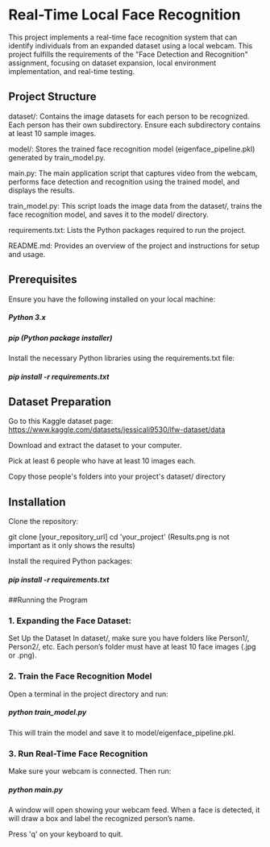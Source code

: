# Real-Time Local Face Recognition

This project implements a real-time face recognition system that can identify individuals from an expanded dataset using a local webcam. This project fulfills the requirements of the "Face Detection and Recognition" assignment, focusing on dataset expansion, local environment implementation, and real-time testing.

## Project Structure

dataset/: Contains the image datasets for each person to be recognized. Each person has their own subdirectory. Ensure each subdirectory contains at least 10 sample images.

model/: Stores the trained face recognition model (eigenface_pipeline.pkl) generated by train_model.py.

main.py: The main application script that captures video from the webcam, performs face detection and recognition using the trained model, and displays the results.

train_model.py: This script loads the image data from the dataset/, trains the face recognition model, and saves it to the model/ directory.

requirements.txt: Lists the Python packages required to run the project.

README.md: Provides an overview of the project and instructions for setup and usage.

## Prerequisites

Ensure you have the following installed on your local machine:

##### Python 3.x
##### pip (Python package installer)

Install the necessary Python libraries using the requirements.txt file:
##### pip install -r requirements.txt

## Dataset Preparation
Go to this Kaggle dataset page:
https://www.kaggle.com/datasets/jessicali9530/lfw-dataset/data

Download and extract the dataset to your computer.

Pick at least 6 people who have at least 10 images each.

Copy those people's folders into your project's dataset/ directory

## Installation

Clone the repository:

git clone [your_repository_url]
cd 'your_project' (Results.png is not important as it only shows the results)

Install the required Python packages:
##### pip install -r requirements.txt

##Running the Program

### 1. Expanding the Face Dataset:
Set Up the Dataset
In dataset/, make sure you have folders like Person1/, Person2/, etc. Each person’s folder must have at least 10 face images (.jpg or .png).

### 2. Train the Face Recognition Model
Open a terminal in the project directory and run: 
##### python train_model.py

This will train the model and save it to model/eigenface_pipeline.pkl.

### 3. Run Real-Time Face Recognition
Make sure your webcam is connected.
Then run:
##### python main.py

A window will open showing your webcam feed. 
When a face is detected, it will draw a box and label the recognized person’s name.

Press 'q' on your keyboard to quit.

